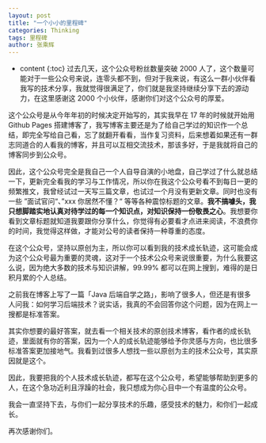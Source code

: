```yaml
---
layout: post
title: "一个小小的里程碑"
categories: Thinking
tags: 里程碑
author: 张乘辉
---
```


* content
{:toc}
过去几天，这个公众号粉丝数量突破 2000 人了，这个数量可能对于一些公众号来说，连零头都不到，但对于我来说，有这么一群小伙伴看我写的技术分享，我就觉得很满足了，你们就是我坚持继续分享下去的源动力，在这里感谢这 2000 个小伙伴，感谢你们对这个公众号的厚爱。









这个公众号是从今年年初的时候决定开始写的，其实我早在 17 年的时候就开始用 Github Pages 搭建博客了，我写博客主要还是为了给自己学过的知识作一个总结，即完全写给自己看，忘了就翻开看看，当作复习资料，后来想着如果还有一群志同道合的人看我的博客，并且可以互相交流技术，那该多好，于是我就将自己的博客同步到公众号。

因此，这个公众号完全是我自己一个人自导自演的小地盘，自己学过了什么就总结一下，更新完全看我的学习与工作情况，所以你在我这个公众号看不到每日一更的频繁推文，我曾经试过一天写三篇文章，也试过一个月没有更新文章。同时也没有一些 ”面试官问“、”xxx 你居然不懂？“ 等等各种震惊标题的文章。**我不搞噱头，我只想脚踏实地认真对待学过的每一个知识点，对知识保持一份敬畏之心**。我想要你看到文章标题就知道我要跟你分享什么，你觉得有必要看才点进来阅读，不浪费你的时间，我觉得这样做，才能对公号的读者保持一种尊重的态度。

在这个公众号，坚持以原创为主，所以你可以看到我的技术成长轨迹，这可能会成为这个公众号最为重要的灵魂，这对于一个技术公众号来说很重要，为什么我要这么说，因为绝大多数的技术与知识讲解，99.99% 都可以在网上搜到，难得的是日积月累的个人总结。

之前我在博客上写了一篇「Java 后端自学之路」，影响了很多人，但还是有很多人问我：如何学习后端技术？说实话，我真的不会回答你这个问题，因为在网上一搜都是标准答案。

其实你想要的最好答案，就去看一个相关技术的原创技术博客，看作者的成长轨迹，里面就有你的答案，因为一个人的成长轨迹能够给予你灵感与方向，也比很多标准答案更加接地气。我看到过很多人想找一些以原创为主的技术公众号，其实原因就是这个。

因此，我要把我的个人技术成长轨迹，都写在这个公众号，希望能够帮助到更多的人，在这个急功近利且浮躁的社会，我只想成为你心目中一个有温度的公众号。

我会一直坚持下去，与你们一起分享技术的乐趣，感受技术的魅力，和你们一起成长。

再次感谢你们。